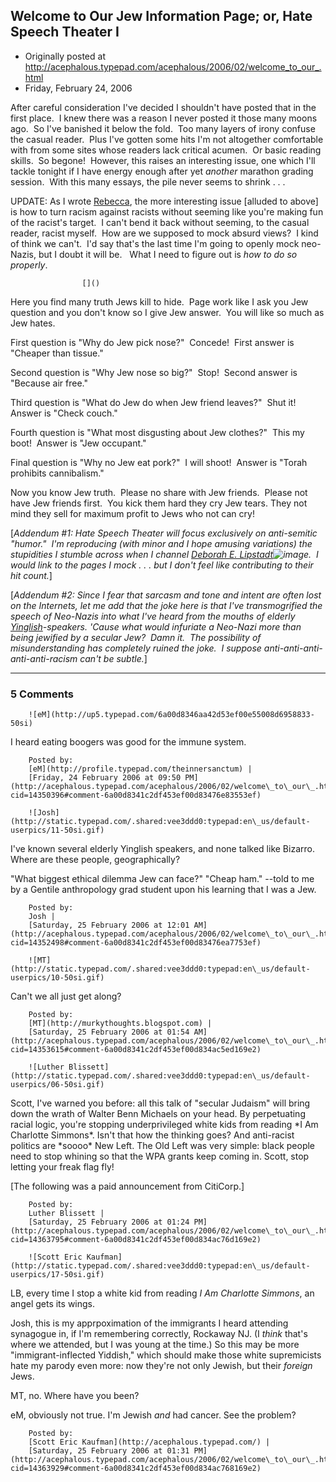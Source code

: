 ## Welcome to Our Jew Information Page; or, Hate Speech Theater I

 * Originally posted at http://acephalous.typepad.com/acephalous/2006/02/welcome_to_our_.html
 * Friday, February 24, 2006



After careful consideration I've decided I shouldn't have posted that in the first place.  I knew there was a reason I never posted it those many moons ago.  So I've banished it below the fold.  Too many layers of irony confuse the casual reader.  Plus I've gotten some hits I'm not altogether comfortable with from
some sites whose readers lack critical acumen.  Or basic reading
skills.  So begone!  However, this raises an interesting issue, one
which I'll tackle tonight if I have energy enough after yet _another_ marathon grading session.  With this many essays, the pile never seems to shrink . . .

UPDATE: As I wrote [Rebecca](http://hostingprod.com/@rebeccastigge.com/), the more interesting issue [alluded to above] is how to turn racism against
racists without seeming like you're making fun of the racist's target.  I
can't bend it back without seeming, to the casual reader,
racist myself.  How are we supposed to mock absurd views?  I kind of
think we can't.  I'd say that's the last time I'm going to openly mock neo-Nazis, but I doubt it will be.   What I need to figure out is _how_ _to do so properly_.

		

					[]()
			

Here you find many truth Jews kill to hide.  Page work like I ask
you Jew question and you don't know so I give Jew answer.  You will
like so much as Jew hates.  

First question is "Why do Jew pick nose?"  Concede!  First answer is "Cheaper than tissue."

Second question is "Why Jew nose so big?"  Stop!  Second answer is "Because air free."

Third question is "What do Jew do when Jew friend leaves?"  Shut it!  Answer is "Check couch."

Fourth question is "What most disgusting about Jew clothes?"  This my boot!  Answer is "Jew occupant."

Final question is "Why no Jew eat pork?"  I will shoot!  Answer is "Torah prohibits cannibalism."  

Now you know Jew truth.  Please no share with Jew friends.  Please
not have Jew friends first.  You kick them hard they cry Jew tears. 
They not mind they sell for maximum profit to Jews who not can cry!

[_Addendum #1: Hate Speech Theater will focus exclusively on
anti-semitic "humor."  I'm reproducing (with minor and I hope amusing
variations) the stupidities I stumble across when I channel [Deborah E. Lipstadt](http://www.amazon.com/exec/obidos/redirect?link\_code=ur2&tag=diesekoschmar-20&camp=1789&creative=9325&path=external-search%!F(MISSING)search-type=ss%!i(MISSING)ndex=blended%!k(MISSING)eyword=Deborah%!E(MISSING).%!L(MISSING)ipstadt)![image](http://www.assoc-amazon.com/e/ir?t=diesekoschmar-20&l=ur2&o=1).  I would link to the pages I mock . . . but I don't feel like contributing to their hit count._]

[_Addendum #2: Since I fear that sarcasm and tone and intent are
often lost on the Internets, let me add that the joke here is that I've
transmogrified the speech of Neo-Nazis into what I've heard from the
mouths of elderly [Yinglish](http://en.wikipedia.org/wiki/Yinglish)-speakers. 
'Cause what would infuriate a Neo-Nazi more than being jewified by a
secular Jew?  Damn it.  The possibility of misunderstanding has
completely ruined the joke.  I suppose anti-anti-anti-anti-anti-racism
can't be subtle._]

			

* * *

### 5 Comments 

		

                
[]()

	

		![eM](http://up5.typepad.com/6a00d8346aa42d53ef00e55008d6958833-50si)
	

	

		

I heard eating boogers was good for the immune system.

	

		Posted by:
		[eM](http://profile.typepad.com/theinnersanctum) |
		[Friday, 24 February 2006 at 09:50 PM](http://acephalous.typepad.com/acephalous/2006/02/welcome\_to\_our\_.html?cid=14350396#comment-6a00d8341c2df453ef00d83476e83553ef)

[]()

	

		![Josh](http://static.typepad.com/.shared:vee3ddd0:typepad:en\_us/default-userpics/11-50si.gif)
	

	

		

I've known several elderly Yinglish speakers, and none talked like Bizarro.  Where are these people, geographically?

"What biggest ethical dilemma Jew can face?"  "Cheap ham." --told to me by a Gentile anthropology grad student upon his learning that I was a Jew.

	

		Posted by:
		Josh |
		[Saturday, 25 February 2006 at 12:01 AM](http://acephalous.typepad.com/acephalous/2006/02/welcome\_to\_our\_.html?cid=14352498#comment-6a00d8341c2df453ef00d83476ea7753ef)

[]()

	

		![MT](http://static.typepad.com/.shared:vee3ddd0:typepad:en\_us/default-userpics/10-50si.gif)
	

	

		

Can't we all just get along?

	

		Posted by:
		[MT](http://murkythoughts.blogspot.com) |
		[Saturday, 25 February 2006 at 01:54 AM](http://acephalous.typepad.com/acephalous/2006/02/welcome\_to\_our\_.html?cid=14353615#comment-6a00d8341c2df453ef00d834ac5ed169e2)

[]()

	

		![Luther Blissett](http://static.typepad.com/.shared:vee3ddd0:typepad:en\_us/default-userpics/06-50si.gif)
	

	

		

Scott, I've warned you before: all this talk of "secular Judaism" will bring down the wrath of Walter Benn Michaels on your head.  By perpetuating racial logic, you're stopping underprivileged white kids from reading \*I Am Charlotte Simmons\*.  Isn't that how the thinking goes?  And anti-racist politics are \*soooo\* New Left.  The Old Left was very simple: black people need to stop whining so that the WPA grants keep coming in.  Scott, stop letting your freak flag fly!

[The following was a paid announcement from CitiCorp.]

	

		Posted by:
		Luther Blissett |
		[Saturday, 25 February 2006 at 01:24 PM](http://acephalous.typepad.com/acephalous/2006/02/welcome\_to\_our\_.html?cid=14363795#comment-6a00d8341c2df453ef00d834ac76d169e2)

[]()

	

		![Scott Eric Kaufman](http://static.typepad.com/.shared:vee3ddd0:typepad:en\_us/default-userpics/17-50si.gif)
	

	

		

LB, every time I stop a white kid from reading _I Am Charlotte Simmons_, an angel gets its wings.  

Josh, this is my apprpoximation of the immigrants I heard attending synagogue in, if I'm remembering correctly, Rockaway NJ.  (I _think_ that's where we attended, but I was young at the time.)  So this may be more "immigrant-inflected Yiddish," which should make those white supremicists hate my parody even more: now they're not only Jewish, but their _foreign_ Jews.  

MT, no.  Where have you been?

eM, obviously not true.  I'm Jewish _and_ had cancer.  See the problem?

	

		Posted by:
		[Scott Eric Kaufman](http://acephalous.typepad.com/) |
		[Saturday, 25 February 2006 at 01:31 PM](http://acephalous.typepad.com/acephalous/2006/02/welcome\_to\_our\_.html?cid=14363929#comment-6a00d8341c2df453ef00d834ac768169e2)

		

        